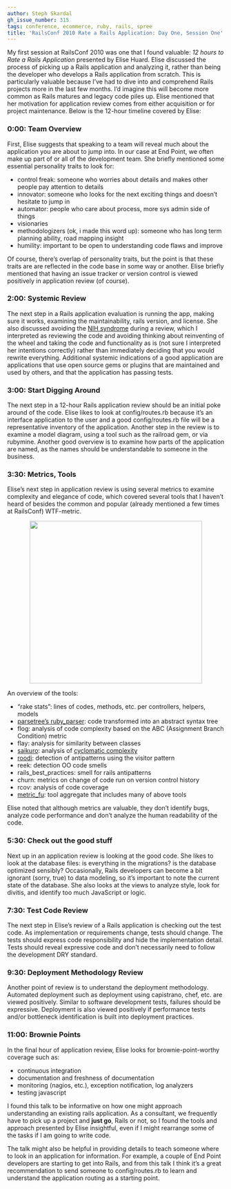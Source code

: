 ```yaml
---
author: Steph Skardal
gh_issue_number: 315
tags: conference, ecommerce, ruby, rails, spree
title: 'RailsConf 2010 Rate a Rails Application: Day One, Session One'
---
```


My first session at RailsConf 2010 was one that I found valuable: *12 hours to Rate a Rails Application* presented by Elise Huard. Elise discussed the process of picking up a Rails application and analyzing it, rather than being the developer who develops a Rails application from scratch. This is particularly valuable because I’ve had to dive into and comprehend Rails projects more in the last few months. I’d imagine this will become more common as Rails matures and legacy code piles up. Elise mentioned that her motivation for application review comes from either acquisition or for project maintenance. Below is the 12-hour timeline covered by Elise:

### 0:00: Team Overview

First, Elise suggests that speaking to a team will reveal much about the application you are about to jump into. In our case at End Point, we often make up part of or all of the development team. She briefly mentioned some essential personality traits to look for:

- control freak: someone who worries about details and makes other people pay attention to details
- innovator: someone who looks for the next exciting things and doesn’t hesitate to jump in
- automator: people who care about process, more sys admin side of things
- visionaries
- methodologizers (ok, i made this word up): someone who has long term planning ability, road mapping insight
- humility: important to be open to understanding code flaws and improve

Of course, there’s overlap of personality traits, but the point is that these traits are are reflected in the code base in some way or another. Elise briefly mentioned that having an issue tracker or version control is viewed positively in application review (of course).

### 2:00: Systemic Review

The next step in a Rails application evaluation is running the app, making sure it works, examining the maintainability, rails version, and license. She also discussed avoiding the [NIH syndrome](https://en.wikipedia.org/wiki/Not_invented_here) during a review, which I interpreted as reviewing the code and avoiding thinking about reinventing of the wheel and taking the code and functionality as is (not sure I interpreted her intentions correctly) rather than immediately deciding that you would rewrite everything. Additional systemic indications of a good application are applications that use open source gems or plugins that are maintained and used by others, and that the application has passing tests.

### 3:00: Start Digging Around

The next step in a 12-hour Rails application review should be an initial poke around of the code. Elise likes to look at config/routes.rb because it’s an interface application to the user and a good config/routes.rb file will be a representative inventory of the application. Another step in the review is to examine a model diagram, using a tool such as the railroad gem, or via rubymine. Another good overview is to examine how parts of the application are named, as the names should be understandable to someone in the business.

### 3:30: Metrics, Tools

Elise’s next step in application review is using several metrics to examine complexity and elegance of code, which covered several tools that I haven’t heard of besides the common and popular (already mentioned a few times at RailsConf) WTF-metric.

<a href="/blog/2010/06/08/railsconf-2010-review-rails-application/image-0-big.jpeg" onblur="try {parent.deselectBloggerImageGracefully();} catch(e) {}"><img alt="" border="0" id="BLOGGER_PHOTO_ID_5480491211053307922" src="/blog/2010/06/08/railsconf-2010-review-rails-application/image-0.jpeg" style="display:block; margin:0px auto 10px; text-align:center;cursor:pointer; cursor:hand;width: 400px; height: 377px;"/></a>

An overview of the tools:

- “rake stats”: lines of codes, methods, etc. per controllers, helpers, models
- [parsetree’s ruby_parser](https://web.archive.org/web/20100710141128/http://parsetree.rubyforge.org/ruby_parser/): code transformed into an abstract syntax tree
- flog: analysis of code complexity based on the ABC (Assignment Branch Condition) metric
- flay: analysis for similarity between classes
- [saikuro](https://github.com/metricfu/Saikuro): analysis of [cyclomatic complexity](https://en.wikipedia.org/wiki/Cyclomatic_complexity)
- [roodi](https://github.com/roodi/roodi): detection of antipatterns using the visitor pattern
- reek: detection OO code smells
- rails_best_practices: smell for rails antipatterns
- churn: metrics on change of code run on version control history
- rcov: analysis of code coverage
- [metric_fu](https://github.com/metricfu/metric_fu): tool aggregate that includes many of above tools

Elise noted that although metrics are valuable, they don’t identify bugs, analyze code performance and don’t analyze the human readability of the code.

### 5:30: Check out the good stuff

Next up in an application review is looking at the good code. She likes to look at the database files: is everything in the migrations? is the database optimized sensibly? Occasionally, Rails developers can become a bit ignorant (sorry, true) to data modeling, so it’s important to note the current state of the database. She also looks at the views to analyze style, look for divitis, and identify too much JavaScript or logic.

### 7:30: Test Code Review

The next step in Elise’s review of a Rails application is checking out the test code. As implementation or requirements change, tests should change. The tests should express code responsibility and hide the implementation detail. Tests should reveal expressive code and don’t necessarily need to follow the development DRY standard.

### 9:30: Deployment Methodology Review

Another point of review is to understand the deployment methodology. Automated deployment such as deployment using capistrano, chef, etc. are viewed positively. Similar to software development tests, failures should be expressive. Deployment is also viewed positively if performance tests and/or bottleneck identification is built into deployment practices.

### 11:00: Brownie Points

In the final hour of application review, Elise looks for brownie-point-worthy coverage such as:

- continuous integration
- documentation and freshness of documentation
- monitoring (nagios, etc.), exception notification, log analyzers
- testing javascript

I found this talk to be informative on how one might approach understanding an existing rails application. As a consultant, we frequently have to pick up a project and **just go**, Rails or not, so I found the tools and approach presented by Elise insightful, even if I might rearrange some of the tasks if I am going to write code.

The talk might also be helpful in providing details to teach someone where to look in an application for information. For example, a couple of End Point developers are starting to get into Rails, and from this talk I think it’s a great recommendation to send someone to config/routes.rb to learn and understand the application routing as a starting point.
